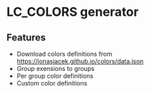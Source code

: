 # LC_COLORS generator

## Features
* Download colors definitions from https://jonasjacek.github.io/colors/data.json
* Group exensions to groups
* Per group color definitions
* Custom color definitions
